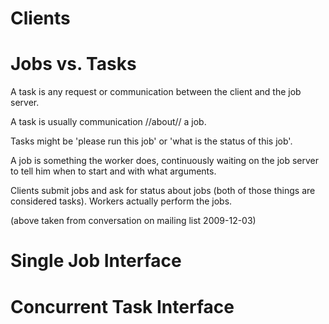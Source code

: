 Clients
=======

Jobs vs. Tasks
==============

A task is any request or communication between the client and the job server.

A task is usually communication //about// a job.

Tasks might be 'please run this job' or 'what is the status of this job'.

A job is something the worker does, continuously waiting on the job server to tell him when to start and with what
arguments.

Clients submit jobs and ask for status about jobs (both of
those things are considered tasks). Workers actually perform the jobs.

(above taken from conversation on mailing list 2009-12-03)

Single Job Interface
====================

Concurrent Task Interface
=========================




